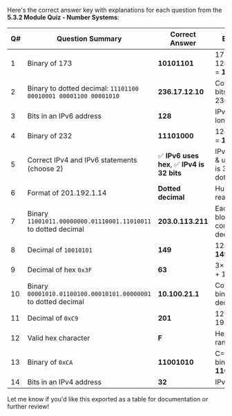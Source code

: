 Here's the correct answer key with explanations for each question from the **5.3.2 Module Quiz - Number Systems**:

| Q# | Question Summary                                                | Correct Answer                             | Explanation                                                        |
| -- | --------------------------------------------------------------- | ------------------------------------------ | ------------------------------------------------------------------ |
| 1  | Binary of 173                                                   | **10101101**                               | 173 in binary: 128+32+8+4+1 = **10101101**                         |
| 2  | Binary to dotted decimal: `11101100 00010001 00001100 00001010` | **236.17.12.10**                           | Convert each 8 bits to decimal: 236.17.12.10                       |
| 3  | Bits in an IPv6 address                                         | **128**                                    | IPv6 is 128 bits long                                              |
| 4  | Binary of 232                                                   | **11101000**                               | 128+64+32+8 = **11101000**                                         |
| 5  | Correct IPv4 and IPv6 statements (choose 2)                     | ✅ **IPv6 uses hex**, ✅ **IPv4 is 32 bits** | IPv6 is 128 bits & uses hex, IPv4 is 32 bits & uses dotted decimal |
| 6  | Format of 201.192.1.14                                          | **Dotted decimal**                         | Human-readable format                                              |
| 7  | Binary `11001011.00000000.01110001.11010011` to dotted decimal  | **203.0.113.211**                          | Each 8-bit block in binary converts to decimal                     |
| 8  | Decimal of `10010101`                                           | **149**                                    | 128+16+4+1 = **149**                                               |
| 9  | Decimal of hex `0x3F`                                           | **63**                                     | 3×16 + 15 = 48 + 15 = **63**                                       |
| 10 | Binary `00001010.01100100.00010101.00000001` to dotted decimal  | **10.100.21.1**                            | Convert each binary group to decimal                               |
| 11 | Decimal of `0xC9`                                               | **201**                                    | 12×16 + 9 = 192 + 9 = **201**                                      |
| 12 | Valid hex character                                             | **F**                                      | Hex digits range: 0–9, A–F                                         |
| 13 | Binary of `0xCA`                                                | **11001010**                               | C=12, A=10 → binary: **11001010**                                  |
| 14 | Bits in an IPv4 address                                         | **32**                                     | IPv4 has 32 bits                                                   |

Let me know if you'd like this exported as a table for documentation or further review!
